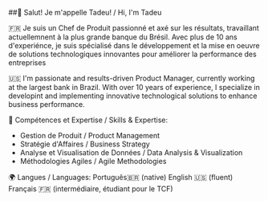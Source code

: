 ##👋 Salut! Je m'appelle Tadeu! / Hi, I'm Tadeu

🇫🇷 Je suis un Chef de Produit passionné et axé sur les résultats, travaillant actuellemnent à la plus grande banque du Brésil. Avec plus de 10 ans d'experiénce, je suis spécialisé dans le développement et la mise en oeuvre de solutions technologiques innovantes pour améliorer la performance des entreprises

🇺🇸 I'm passionate and results-driven Product Manager, currently working at the largest bank in Brazil. With over 10 years of experience, I specialize in developint and implementing innovative technological solutions to enhance business performance.

🔧 Compétences et Expertise / Skills & Expertise:
- Gestion de Produit / Product Management
- Stratégie d'Affaires / Business Strategy
- Analyse et Visualisation de Données / Data Analysis & Visualization
- Méthodologies Agiles / Agile Methodologies

🌍 Langues / Languages:
Português🇧🇷 (native)
English 🇺🇸 (fluent)
Français 🇫🇷 (intermédiaire, étudiant pour le TCF)

<!--
**tadeuferreirajr/tadeuferreirajr** is a ✨ _special_ ✨ repository because its `README.md` (this file) appears on your GitHub profile.

Here are some ideas to get you started:

- 🔭 I’m currently working on ...
- 🌱 I’m currently learning ...
- 👯 I’m looking to collaborate on ...
- 🤔 I’m looking for help with ...
- 💬 Ask me about ...
- 📫 How to reach me: ...
- 😄 Pronouns: ...
- ⚡ Fun fact: ...
-->
